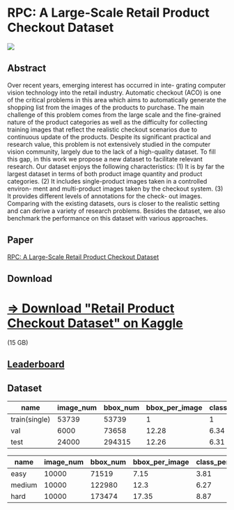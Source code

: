 # RPC: A Large-Scale Retail Product Checkout Dataset


[![](https://licensebuttons.net/l/by-nc-sa/4.0/88x31.png)](https://creativecommons.org/licenses/by-nc-sa/4.0/)

## Abstract

Over recent years, emerging interest has occurred in inte-
grating computer vision technology into the retail industry.
Automatic checkout (ACO) is one of the critical problems in
this area which aims to automatically generate the shopping
list from the images of the products to purchase. The main
challenge of this problem comes from the large scale and
the fine-grained nature of the product categories as well as
the difficulty for collecting training images that reflect the
realistic checkout scenarios due to continuous update of the
products. Despite its significant practical and research value,
this problem is not extensively studied in the computer vision
community, largely due to the lack of a high-quality dataset.
To fill this gap, in this work we propose a new dataset to
facilitate relevant research. Our dataset enjoys the following
characteristics: (1) It is by far the largest dataset in terms of
both product image quantity and product categories. (2) It
includes single-product images taken in a controlled environ-
ment and multi-product images taken by the checkout system.
(3) It provides different levels of annotations for the check-
out images. Comparing with the existing datasets, ours is
closer to the realistic setting and can derive a variety of
research problems. Besides the dataset, we also benchmark
the performance on this dataset with various approaches.


## Paper

[RPC: A Large-Scale Retail Product Checkout Dataset]()

## Download

# [=> Download "Retail Product Checkout Dataset" on Kaggle](https://www.kaggle.com/diyer22/retail-product-checkout-dataset)
(15 GB)

## [Leaderboard](https://github.com/RPC-Dataset/RPC-Leaderboard)

## Dataset 

| name | image_num | bbox_num | bbox_per_image | class_per_image |
| --- | --- | --- | --- | --- |
| train(single) | 53739 | 53739 | 1 | 1 |
| val | 6000 | 73658 | 12.28 | 6.34 |
| test | 24000 | 294315 | 12.26 | 6.31 |



| name | image_num | bbox_num | bbox_per_image | class_per_image |
| --- | --- | --- | --- | --- |
| easy | 10000 | 71519 | 7.15 | 3.81 |
| medium | 10000 | 122980 | 12.3 | 6.27 |
| hard | 10000 | 173474 | 17.35 | 8.87 |




